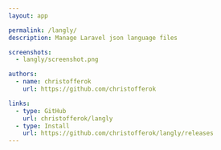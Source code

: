 ```yaml
---
layout: app

permalink: /langly/
description: Manage Laravel json language files

screenshots:
  - langly/screenshot.png

authors:
  - name: christofferok
    url: https://github.com/christofferok

links:
  - type: GitHub
    url: christofferok/langly
  - type: Install
    url: https://github.com/christofferok/langly/releases
---
```


